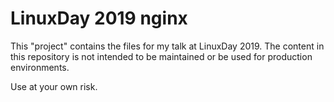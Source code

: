 # LinuxDay 2019 nginx

This "project" contains the files for my talk at LinuxDay 2019.
The content in this repository is not intended to be maintained or be used for production environments.

Use at your own risk.
